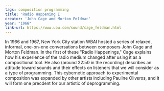 ```yaml
---
tags: composition programming
title: 'Radio Happening I'
creator: 'John Cage and Morton Feldman'
year: "1966"
link-url: https://www.ubu.com/sound/cage_feldman.html
---
```


In 1966 and 1967, New York City station WBAI hosted a series of relaxed, informal, one-on-one conversations between composers John Cage and Morton Feldman. In the first of these "Radio Happenings," Cage explains how his experience of the radio medium changed after using it as a compositional tool. He also (around 22:50 in the recording) describes an attitude toward sounds and their effects on listeners that we will consider as a type of programming. This cybernetic approach to experimental composition was expanded by other artists including Pauline Oliveros, and it will form one precdent for our artistic of deprogramming.
